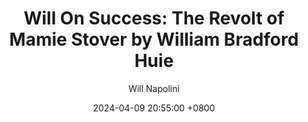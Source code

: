 ---
title: "Will On Success: The Revolt of Mamie Stover by William Bradford Huie"
author: Will Napolini
date: 2024-04-09 20:55:00 +0800
categories: [Mindset, Book-summaries]
tags:
  [
    the-revolt-of-mamie-stover,
    william-bradford-huie,
    historical-fiction,
    feminism-in-literature,
    forbidden-love,
    world-war-ii,
    new-orleans,
    prostitution,
    strong-women-characters,
    social-issues,
    american-literature,
    post-war-society,
    coming-of-age,
    gender-roles,
    courage-and-resilience,
    love-in-adversity
  ]
image: https://pbs.twimg.com/media/GO2FpJOXQAAmtJW?format=jpg&name=large
alt: "Will On Success: The Revolt of Mamie Stover by William Bradford Huie"
fallback:
  - 
  # Replace with the URL of your backup image
  -
  # Replace with the URL of your backup image
---